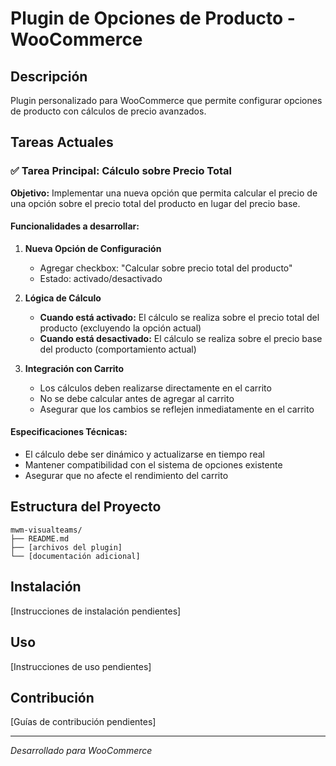 # Plugin de Opciones de Producto - WooCommerce

## Descripción
Plugin personalizado para WooCommerce que permite configurar opciones de producto con cálculos de precio avanzados.

## Tareas Actuales

### ✅ Tarea Principal: Cálculo sobre Precio Total

**Objetivo:** Implementar una nueva opción que permita calcular el precio de una opción sobre el precio total del producto en lugar del precio base.

#### Funcionalidades a desarrollar:

1. **Nueva Opción de Configuración**
   - Agregar checkbox: "Calcular sobre precio total del producto"
   - Estado: activado/desactivado

2. **Lógica de Cálculo**
   - **Cuando está activado:** El cálculo se realiza sobre el precio total del producto (excluyendo la opción actual)
   - **Cuando está desactivado:** El cálculo se realiza sobre el precio base del producto (comportamiento actual)

3. **Integración con Carrito**
   - Los cálculos deben realizarse directamente en el carrito
   - No se debe calcular antes de agregar al carrito
   - Asegurar que los cambios se reflejen inmediatamente en el carrito

#### Especificaciones Técnicas:
- El cálculo debe ser dinámico y actualizarse en tiempo real
- Mantener compatibilidad con el sistema de opciones existente
- Asegurar que no afecte el rendimiento del carrito

## Estructura del Proyecto
```
mwm-visualteams/
├── README.md
├── [archivos del plugin]
└── [documentación adicional]
```

## Instalación
[Instrucciones de instalación pendientes]

## Uso
[Instrucciones de uso pendientes]

## Contribución
[Guías de contribución pendientes]

---
*Desarrollado para WooCommerce* 